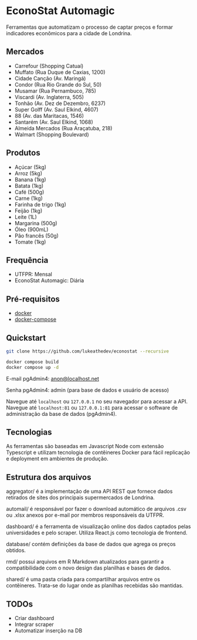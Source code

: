 # EconoStat Automagic

Ferramentas que automatizam o processo de captar preços e formar indicadores econômicos para a cidade de Londrina.

## Mercados

- Carrefour        (Shopping Catuaí)
- Muffato          (Rua Duque de Caxias, 1200)
- Cidade Canção    (Av. Maringá)
- Condor           (Rua Rio Grande do Sul, 50)
- Musamar          (Rua Pernambuco, 785)
- Viscardi         (Av. Inglaterra, 505)
- Tonhão           (Av. Dez de Dezembro, 6237)
- Super Golff      (Av. Saul Elkind, 4607)
- 88               (Av. das Maritacas, 1546)
- Santarém         (Av. Saul Elkind, 1068)
- Almeida Mercados (Rua Araçatuba, 218)
- Walmart          (Shopping Boulevard)

## Produtos

- Açúcar           (5kg)
- Arroz            (5kg)
- Banana           (1kg)
- Batata           (1kg)
- Café             (500g)
- Carne            (1kg)
- Farinha de trigo (1kg)
- Feijão           (1kg)
- Leite            (1L)
- Margarina        (500g)
- Óleo             (900mL)
- Pão francês      (50g)
- Tomate           (1kg)

## Frequência

- UTFPR:               Mensal
- EconoStat Automagic: Diária

## Pré-requisitos

- [docker](https://docs.docker.com/engine/install)
- [docker-compose](https://docs.docker.com/engine/install/)

## Quickstart

```sh
git clone https://github.com/lukeathedev/econostat --recursive

docker compose build
docker compose up -d
```

E-mail pgAdmin4: anon@localhost.net

Senha pgAdmin4: admin (para base de dados e usuário de acesso)

Navegue até `localhost` ou `127.0.0.1` no seu navegador para acessar a API. Navegue até `localhost:81` ou `127.0.0.1:81` para acessar o software de administração da base de dados (pgAdmin4).

## Tecnologias

As ferramentas são baseadas em Javascript Node com extensão Typescript e utilizam tecnologia de contêineres Docker para fácil replicação e deployment em ambientes de produção.

## Estrutura dos arquivos

aggregator/ é a implementação de uma API REST que fornece dados retirados de sites dos principais supermercados de Londrina.

automail/ é responsável por fazer o download automático de arquivos .csv ou .xlsx anexos por e-mail por membros responsáveis da UTFPR.

dashboard/ é a ferramenta de visualização online dos dados captados pelas universidades e pelo scraper. Utiliza React.js como tecnologia de frontend.

database/ contém definições da base de dados que agrega os preços obtidos.

rmd/ possui arquivos em R Markdown atualizados para garantir a compatibilidade com o novo design das planilhas e bases de dados.

shared/ é uma pasta criada para compartilhar arquivos entre os contêineres. Trata-se do lugar onde as planilhas recebidas são mantidas.

## TODOs

- Criar dashboard
- Integrar scraper
- Automatizar inserção na DB